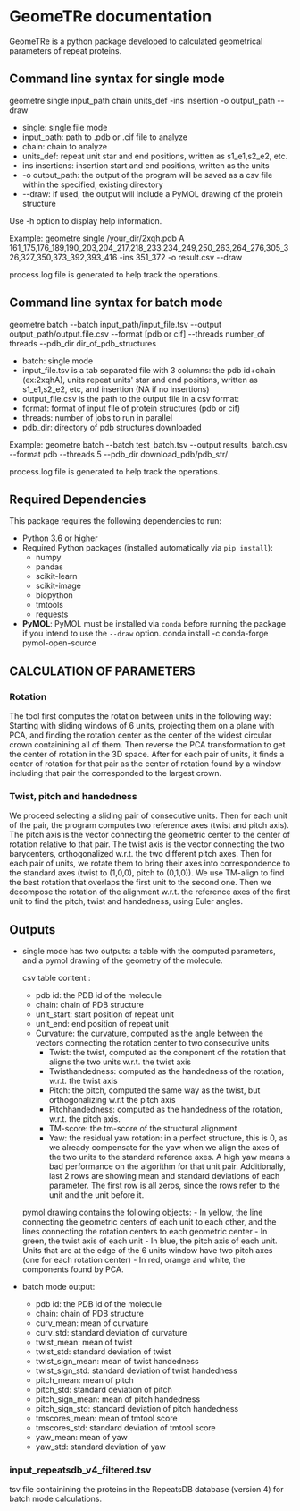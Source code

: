 # GeomeTRe documentation

GeomeTRe is a python package developed to calculated geometrical parameters of repeat proteins.

## Command line syntax for single mode
geometre single input_path chain units_def -ins insertion -o output_path --draw

- single: single file mode
- input_path: path to .pdb or .cif file to analyze
- chain: chain to analyze
- units_def: repeat unit star and end positions, written as s1_e1,s2_e2, etc.
- ins insertions: insertion start and end positions, written as the units
- -o output_path: the output of the program will be saved as a csv file within the specified, existing directory 
- --draw: if used, the output will include a PyMOL drawing of the protein structure

Use -h option to display help information.

Example: geometre single /your_dir/2xqh.pdb A 161_175,176_189,190_203,204_217,218_233,234_249,250_263,264_276,305_326,327_350,373_392,393_416 -ins 351_372 -o result.csv --draw

process.log file is generated to help track the operations.


## Command line syntax for batch mode
geometre batch --batch input_path/input_file.tsv --output output_path/output.file.csv --format [pdb or cif] --threads number_of threads --pdb_dir dir_of_pdb_structures

- batch: single mode
- input_file.tsv is a tab separated file with 3 columns: the pdb id+chain (ex:2xqhA), units repeat units' star and end positions, written as s1_e1,s2_e2, etc, and insertion (NA if no insertions)
- output_file.csv is the path to the output file in a csv format:
- format: format of input file of protein structures (pdb or cif)
- threads: number of jobs to run in parallel
- pdb_dir: directory of pdb structures downloaded

Example: geometre batch --batch test_batch.tsv --output results_batch.csv --format pdb --threads 5 --pdb_dir download_pdb/pdb_str/

process.log file is generated to help track the operations.


## Required Dependencies
This package requires the following dependencies to run:
- Python 3.6 or higher
- Required Python packages (installed automatically via `pip install`):
  - numpy
  - pandas
  - scikit-learn
  - scikit-image
  - biopython
  - tmtools
  - requests
- **PyMOL**: PyMOL must be installed via `conda` before running the package if you intend to use the `--draw` option.
    conda install -c conda-forge pymol-open-source

## CALCULATION OF PARAMETERS

### Rotation

The tool first computes the rotation between units in the following way:
Starting with sliding windows of 6 units, projecting them on a plane with PCA, and finding the rotation center as the center of the widest circular crown containining all of them. Then reverse the PCA transformation to get the center of rotation in the 3D space. After for each pair of units, it finds a center of rotation for that pair as the center of rotation found by a window including that pair the corresponded to the largest crown.

### Twist, pitch and handedness

We proceed selecting a sliding pair of consecutive units. Then for each unit of the pair, the program computes two reference axes (twist and pitch axis).
The pitch axis is the vector connecting the geometric center to the center of rotation relative to that pair. The twist axis is the vector connecting the two barycenters, orthogonalized w.r.t. the two different pitch axes. Then for each pair of units, we rotate them to bring their axes into correspondence to the standard axes (twist to (1,0,0), pitch to (0,1,0)). We use TM-align to find the best rotation that overlaps the first unit to the second one. Then we decompose the rotation of the alignment w.r.t. the reference axes of the first unit to find the pitch, twist and handedness, using Euler angles. 

## Outputs

 - single mode has two outputs: a table with the computed parameters, and a pymol drawing of the geometry of the molecule.
 
 	csv table content :
	- pdb id: the PDB id of the molecule
	- chain: chain of PDB structure
	- unit_start: start position of repeat unit
	- unit_end: end position of repeat unit
	- Curvature: the curvature, computed as the angle between the vectors connecting the rotation center to two consecutive units
        - Twist: the twist, computed as the component of the rotation that aligns the two units w.r.t. the twist axis
        - Twisthandedness: computed as the handedness of the rotation, w.r.t. the twist axis
        - Pitch: the pitch, computed the same way as the twist, but orthogonalizing w.r.t the pitch axis
        - Pitchhandedness: computed as the handedness of the rotation, w.r.t. the pitch axis.
        - TM-score: the tm-score of the structural alignment
        - Yaw: the residual yaw rotation: in a perfect structure, this is 0, as we already compensate for the yaw when we align the axes of the two units to the standard reference axes. A high yaw 
          means a bad performance on the algorithm for that unit pair.
 Additionally, last 2 rows are showing mean and standard deviations of each parameter. The first row is all zeros, since the rows refer to the unit and the unit before it.

	pymol drawing contains the following objects:
        - In yellow, the line connecting the geometric centers of each unit to each other, and the lines connecting the rotation centers to each geometric center
        - In green, the twist axis of each unit
        - In blue, the pitch axis of each unit. Units that are at the edge of the 6 units window have two pitch axes (one for each rotation center)
        - In red, orange and white, the components found by PCA.
        
 - batch mode output:
 	- pdb id: the PDB id of the molecule
	- chain: chain of PDB structure
	- curv_mean: mean of curvature
	- curv_std: standard deviation of curvature
	- twist_mean: mean of twist
	- twist_std: standard deviation of twist
	- twist_sign_mean: mean of twist handedness
	- twist_sign_std: standard deviation of twist handedness
	- pitch_mean: mean of pitch
	- pitch_std: standard deviation of pitch
	- pitch_sign_mean: mean of pitch handedness
	- pitch_sign_std: standard deviation of pitch handedness
	- tmscores_mean: mean of tmtool score
	- tmscores_std: standard deviation of tmtool score
	- yaw_mean: mean of yaw
	- yaw_std: standard deviation of yaw
 

### input_repeatsdb_v4_filtered.tsv
tsv file containining the proteins in the RepeatsDB database (version 4) for batch mode calculations.

